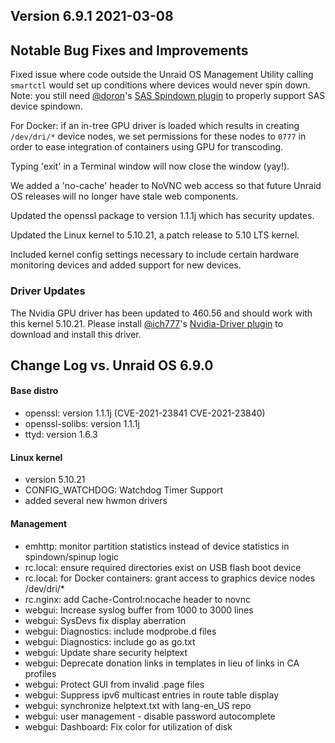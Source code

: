 ## Version 6.9.1 2021-03-08

## Notable Bug Fixes and Improvements

Fixed issue where code outside the Unraid OS Management Utility calling
`smartctl` would set up conditions where devices would never spin down.
Note: you still need
[@doron](https://forums.unraid.net/profile/8006-doron/)'s [SAS
Spindown
plugin](https://forums.unraid.net/topic/97351-plugin-spin-down-sas-drives/)
to properly support SAS device spindown.

For Docker: if an in-tree GPU driver is loaded which results in creating
`/dev/dri/*` device nodes, we set permissions for these nodes to `0777`
in order to ease integration of containers using GPU for transcoding.

Typing 'exit' in a Terminal window will now close the window (yay!).

We added a 'no-cache' header to NoVNC web access so that future Unraid
OS releases will no longer have stale web components.

Updated the openssl package to version 1.1.1j which has security
updates.

Updated the Linux kernel to 5.10.21, a patch release to 5.10 LTS kernel.

Included kernel config settings necessary to include certain hardware
monitoring devices and added support for new devices.

### Driver Updates

The Nvidia GPU driver has been updated to 460.56 and should work with
this kernel 5.10.21. Please install
[@ich777](https://forums.unraid.net/profile/72388-ich777/)'s
[Nvidia-Driver
plugin](https://forums.unraid.net/topic/98978-plugin-nvidia-driver/) to
download and install this driver.

## Change Log vs. Unraid OS 6.9.0

#### Base distro

- openssl: version 1.1.1j (CVE-2021-23841 CVE-2021-23840)
- openssl-solibs: version 1.1.1j
- ttyd: version 1.6.3

#### Linux kernel

- version 5.10.21
- CONFIG_WATCHDOG: Watchdog Timer Support
- added several new hwmon drivers

#### Management

- emhttp: monitor partition statistics instead of device statistics in
  spindown/spinup logic
- rc.local: ensure required directories exist on USB flash boot device
- rc.local: for Docker containers: grant access to graphics device
  nodes /dev/dri/\*
- rc.nginx: add Cache-Control:nocache header to novnc
- webgui: Increase syslog buffer from 1000 to 3000 lines
- webgui: SysDevs fix display aberration
- webgui: Diagnostics: include modprobe.d files
- webgui: Diagnostics: include go as go.txt
- webgui: Update share security helptext
- webgui: Deprecate donation links in templates in lieu of links in CA
  profiles
- webgui: Protect GUI from invalid .page files
- webgui: Suppress ipv6 multicast entries in route table display
- webgui: synchronize helptext.txt with lang-en_US repo
- webgui: user management - disable password autocomplete
- webgui: Dashboard: Fix color for utilization of disk
